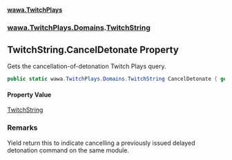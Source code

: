 #### [wawa.TwitchPlays](index.md 'index')
### [wawa.TwitchPlays.Domains](wawa.TwitchPlays.Domains.md 'wawa.TwitchPlays.Domains').[TwitchString](TwitchString.md 'wawa.TwitchPlays.Domains.TwitchString')

## TwitchString.CancelDetonate Property

Gets the cancellation-of-detonation Twitch Plays query.

```csharp
public static wawa.TwitchPlays.Domains.TwitchString CancelDetonate { get; }
```

#### Property Value
[TwitchString](TwitchString.md 'wawa.TwitchPlays.Domains.TwitchString')

### Remarks
  
Yield return this to indicate cancelling a previously issued delayed detonation command on the same module.